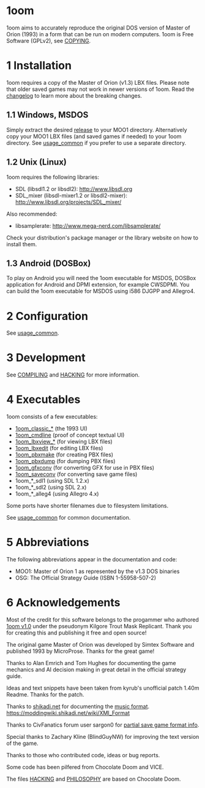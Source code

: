 1oom
====

1oom aims to accurately reproduce the original DOS version of
Master of Orion (1993) in a form that can be run on modern computers.
1oom is Free Software (GPLv2), see [COPYING](COPYING).


1 Installation
===============

1oom requires a copy of the Master of Orion (v1.3) LBX files.
Please note that older saved games may not work in newer versions of 1oom.
Read the [changelog](CHANGES) to learn more about the breaking changes.

1.1 Windows, MSDOS
------------------

Simply extract the desired [release](https://github.com/1oom-fork/1oom/releases) to your MOO1 directory.
Alternatively copy your MOO1 LBX files (and saved games if needed) to your 1oom directory.
See [usage_common](doc/usage_common.txt) if you prefer to use a separate directory.

1.2 Unix (Linux)
----------------

1oom requires the following libraries:

- SDL (libsdl1.2 or libsdl2):
http://www.libsdl.org
- SDL_mixer (libsdl-mixer1.2 or libsdl2-mixer):
http://www.libsdl.org/projects/SDL_mixer/

Also recommended:

- libsamplerate:
http://www.mega-nerd.com/libsamplerate/

Check your distribution's package manager or the library
website on how to install them.

1.3 Android (DOSBox)
--------------------

To play on Android you will need the 1oom executable for MSDOS,
DOSBox application for Android and DPMI extension, for example
CWSDPMI. You can build the 1oom executable for MSDOS using i586
DJGPP and Allegro4.


2 Configuration
===============

See [usage_common](doc/usage_common.txt).


3 Development
=============

See [COMPILING](COMPILING) and [HACKING](HACKING) for more information.


4 Executables
=============

1oom consists of a few executables:

- [1oom_classic_*](doc/usage_classic.txt)    (the 1993 UI)
- [1oom_cmdline](doc/usage_cmdline.txt)      (proof of concept textual UI)
- [1oom_lbxview_*](doc/usage_lbxview.txt)    (for viewing LBX files)
- [1oom_lbxedit](doc/usage_lbxedit.txt)      (for editing LBX files)
- [1oom_pbxmake](doc/usage_pbxmake.txt)      (for creating PBX files)
- [1oom_pbxdump](doc/usage_pbxdump.txt)      (for dumping PBX files)
- [1oom_gfxconv](doc/usage_gfxconv.txt)      (for converting GFX for use in PBX files)
- [1oom_saveconv](doc/usage_saveconv.txt)     (for converting save game files)
- 1oom_*_sdl1       (using SDL 1.2.x)
- 1oom_*_sdl2       (using SDL 2.x)
- 1oom_*_alleg4     (using Allegro 4.x)

Some ports have shorter filenames due to filesystem limitations.

See [usage_common](doc/usage_common.txt) for common documentation.


5 Abbreviations
===============

The following abbreviations appear in the documentation and code:

- MOO1: Master of Orion 1 as represented by the v1.3 DOS binaries
- OSG: The Official Strategy Guide (ISBN 1-55958-507-2)


6 Acknowledgements
==================

Most of the credit for this software belongs to the progammer who authored
[1oom v1.0](https://kilgoretroutmaskreplicant.gitlab.io/plain-html) 
under the pseudonym Kilgore Trout Mask Replicant. Thank you for
creating this and publishing it free and open source!

The original game Master of Orion was developed  by Simtex Software and
published 1993 by MicroProse. Thanks for the great game!

Thanks to Alan Emrich and Tom Hughes for documenting the game mechanics and AI
decision making in great detail in the official strategy guide.

Ideas and text snippets have been taken from kyrub's unofficial patch 1.40m
Readme. Thanks for the patch.

Thanks to [shikadi.net](http://www.shikadi.net) for documenting the
[music format](http://www.shikadi.net/wiki/modding/index.php?title=XMI_Format&oldid=6874).
https://moddingwiki.shikadi.net/wiki/XMI_Format

Thanks to CivFanatics forum user sargon0 for
[partial save game format info](http://forums.civfanatics.com/threads/moo-save-file-layout.275055/).

Special thanks to Zachary Kline (BlindGuyNW) for improving the text version of the game.

Thanks to those who contributed code, ideas or bug reports.

Some code has been pilfered from Chocolate Doom and VICE.

The files [HACKING](HACKING) and [PHILOSOPHY](PHILOSOPHY) are based on Chocolate Doom.

